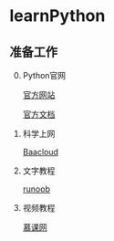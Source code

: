 # learnPython

## 准备工作

0. Python官网

    <a href="https://www.python.org/">官方网站</a>

    <a href="https://www.python.org/doc/">官方文档</a>

1. 科学上网 

    <a href="https://www.baacloud.info/shiyong.php">Baacloud</a> 

2. 文字教程

    <a href="www.runoob.com">runoob</a>

3. 视频教程

    <a href="www.imooc.com">慕课网</a>
